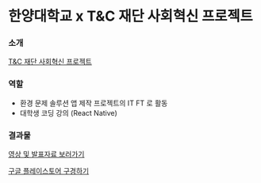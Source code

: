 # 한양대학교 x T&C 재단 사회혁신 프로젝트

### 소개
[T&C 재단 사회혁신 프로젝트](https://tncfoundation.org/45)

### 역할
- 환경 문제 솔루션 앱 제작 프로젝트의 IT FT 로 활동
- 대학생 코딩 강의 (React Native)

### 결과물

[영상 및 발표자료 보러가기](https://fringe-slip-dcf.notion.site/EARTH-666f000e49b8432785dfb2fa16fc0f0c)

[구글 플레이스토어 구경하기](https://play.google.com/store/apps/details?id=earth.first)
